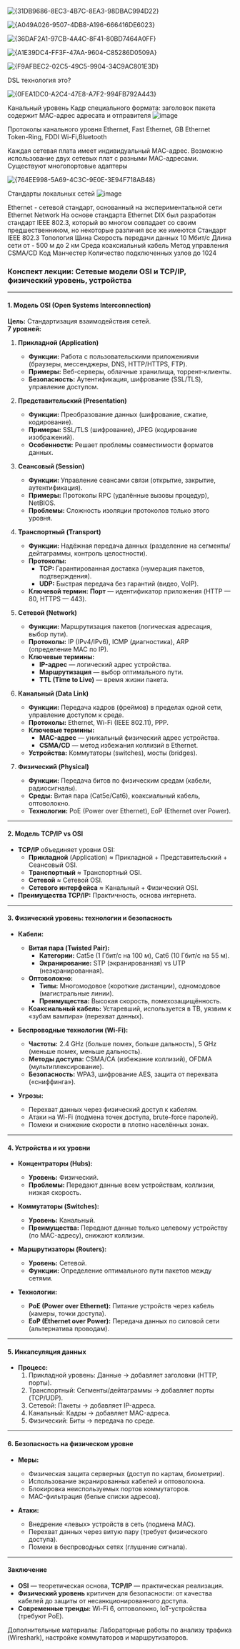 ![{31DB9686-8EC3-4B7C-8EA3-98DBAC994D22}](https://github.com/user-attachments/assets/21a1c3dc-f53d-448e-a998-e3737d743cc0)

![{A049A026-9507-4DB8-A196-666416DE6023}](https://github.com/user-attachments/assets/f319269e-9c4a-4dc0-89fa-afd317fb978b)

![{36DAF2A1-97CB-4A4C-8F41-80BD7464A0FF}](https://github.com/user-attachments/assets/9457af02-b7d9-437e-bb1e-e43334c167fc)

![{A1E39DC4-FF3F-47AA-9604-C85286D0509A}](https://github.com/user-attachments/assets/e5c1cb1e-b423-40d9-a37d-55ba47944a54)

![{F9AFBEC2-02C5-49C5-9904-34C9AC801E3D}](https://github.com/user-attachments/assets/ae3ae158-5558-4a3a-af52-ff33ecc41b01)

DSL технология это?

![{0FEA1DC0-A2C4-47E8-A7F2-994FB792A443}](https://github.com/user-attachments/assets/339530af-6211-4431-9fd4-5dc0061db52d)

Канальный уровень
Кадр специального формата: заголовок пакета содержит МАС-адрес адресата и отправителя
![image](https://github.com/user-attachments/assets/b8a1632c-5ae7-4edf-90e2-05edc823234d)

Протоколы канального уровня
Ethernet, Fast Ethernet, GB Ethernet
Token-Ring, FDDI Wi-Fi,Bluetooth

Каждая сетевая плата имеет индивидуальный МАС-адрес.
Возможно использование двух сетевых плат с разными МАС-адресами.
Существуют многопортовые адаптеры

![{764EE998-5A69-4C3C-9E0E-3E94F718AB48}](https://github.com/user-attachments/assets/0748a4bf-4161-45ed-866a-8e5aa4ba07e8)

Стандарты локальных сетей
![image](https://github.com/user-attachments/assets/d82e68c4-3ae5-4fb9-84a8-286de648d9a6)

Ethernet - сетевой стандарт, основанный на экспериментальной сети Ethernet Network
На основе стандарта Ethernet DIX был разработан стандарт IEEE 802.3, который во многом совпадает со своим предшественником, но некоторые различия все же имеются
Стандарт IEEE 802.3
Топология Шина
Скорость передачи данных 10 Мбит/с
Длина сети от - 500 м до 2 км
Среда коаксиальный кабель
Метод управления CSMA/CD
Код Манчестер
Количество подключенных узлов до 1024







### Конспект лекции: Сетевые модели OSI и TCP/IP, физический уровень, устройства

---

#### **1. Модель OSI (Open Systems Interconnection)**
**Цель:** Стандартизация взаимодействия сетей.  
**7 уровней:**  
1. **Прикладной (Application)**  
   - **Функции:** Работа с пользовательскими приложениями (браузеры, мессенджеры, DNS, HTTP/HTTPS, FTP).  
   - **Примеры:** Веб-серверы, облачные хранилища, торрент-клиенты.  
   - **Безопасность:** Аутентификация, шифрование (SSL/TLS), управление доступом.

2. **Представительский (Presentation)**  
   - **Функции:** Преобразование данных (шифрование, сжатие, кодирование).  
   - **Примеры:** SSL/TLS (шифрование), JPEG (кодирование изображений).  
   - **Особенности:** Решает проблемы совместимости форматов данных.

3. **Сеансовый (Session)**  
   - **Функции:** Управление сеансами связи (открытие, закрытие, аутентификация).  
   - **Примеры:** Протоколы RPC (удалённые вызовы процедур), NetBIOS.  
   - **Проблемы:** Сложность изоляции протоколов только этого уровня.

4. **Транспортный (Transport)**  
   - **Функции:** Надёжная передача данных (разделение на сегменты/дейтаграммы, контроль целостности).  
   - **Протоколы:**  
     - **TCP:** Гарантированная доставка (нумерация пакетов, подтверждения).  
     - **UDP:** Быстрая передача без гарантий (видео, VoIP).  
   - **Ключевой термин:** **Порт** — идентификатор приложения (HTTP — 80, HTTPS — 443).

5. **Сетевой (Network)**  
   - **Функции:** Маршрутизация пакетов (логическая адресация, выбор пути).  
   - **Протоколы:** IP (IPv4/IPv6), ICMP (диагностика), ARP (определение MAC по IP).  
   - **Ключевые термины:**  
     - **IP-адрес** — логический адрес устройства.  
     - **Маршрутизация** — выбор оптимального пути.  
     - **TTL (Time to Live)** — время жизни пакета.

6. **Канальный (Data Link)**  
   - **Функции:** Передача кадров (фреймов) в пределах одной сети, управление доступом к среде.  
   - **Протоколы:** Ethernet, Wi-Fi (IEEE 802.11), PPP.  
   - **Ключевые термины:**  
     - **MAC-адрес** — уникальный физический адрес устройства.  
     - **CSMA/CD** — метод избежания коллизий в Ethernet.  
   - **Устройства:** Коммутаторы (switches), мосты (bridges).

7. **Физический (Physical)**  
   - **Функции:** Передача битов по физическим средам (кабели, радиосигналы).  
   - **Среды:** Витая пара (Cat5e/Cat6), коаксиальный кабель, оптоволокно.  
   - **Технологии:** PoE (Power over Ethernet), EoP (Ethernet over Power).

---

#### **2. Модель TCP/IP vs OSI**
- **TCP/IP** объединяет уровни OSI:  
  - **Прикладной** (Application) ≈ Прикладной + Представительский + Сеансовый OSI.  
  - **Транспортный** ≈ Транспортный OSI.  
  - **Сетевой** ≈ Сетевой OSI.  
  - **Сетевого интерфейса** ≈ Канальный + Физический OSI.  
- **Преимущества TCP/IP:** Практичность, основа интернета.

---

#### **3. Физический уровень: технологии и безопасность**
- **Кабели:**  
  - **Витая пара (Twisted Pair):**  
    - **Категории:** Cat5e (1 Гбит/с на 100 м), Cat6 (10 Гбит/с на 55 м).  
    - **Экранирование:** STP (экранированная) vs UTP (неэкранированная).  
  - **Оптоволокно:**  
    - **Типы:** Многомодовое (короткие дистанции), одномодовое (магистральные линии).  
    - **Преимущества:** Высокая скорость, помехозащищённость.  
  - **Коаксиальный кабель:** Устаревший, используется в ТВ, уязвим к «зубам вампира» (перехват данных).

- **Беспроводные технологии (Wi-Fi):**  
  - **Частоты:** 2.4 GHz (больше помех, больше дальность), 5 GHz (меньше помех, меньше дальность).  
  - **Методы доступа:** CSMA/CA (избежание коллизий), OFDMA (мультиплексирование).  
  - **Безопасность:** WPA3, шифрование AES, защита от перехвата («сниффинга»).

- **Угрозы:**  
  - Перехват данных через физический доступ к кабелям.  
  - Атаки на Wi-Fi (подмена точек доступа, brute-force паролей).  
  - Помехи и снижение скорости в плотно населённых зонах.

---

#### **4. Устройства и их уровни**
- **Концентраторы (Hubs):**  
  - **Уровень:** Физический.  
  - **Проблемы:** Передают данные всем устройствам, коллизии, низкая скорость.  

- **Коммутаторы (Switches):**  
  - **Уровень:** Канальный.  
  - **Преимущества:** Передают данные только целевому устройству (по MAC-адресу), снижают коллизии.  

- **Маршрутизаторы (Routers):**  
  - **Уровень:** Сетевой.  
  - **Функции:** Определение оптимального пути пакетов между сетями.

- **Технологии:**  
  - **PoE (Power over Ethernet):** Питание устройств через кабель (камеры, точки доступа).  
  - **EoP (Ethernet over Power):** Передача данных по силовой сети (альтернатива проводам).

---

#### **5. Инкапсуляция данных**
- **Процесс:**  
  1. Прикладной уровень: Данные → добавляет заголовки (HTTP, порты).  
  2. Транспортный: Сегменты/дейтаграммы → добавляет порты (TCP/UDP).  
  3. Сетевой: Пакеты → добавляет IP-адреса.  
  4. Канальный: Кадры → добавляет MAC-адреса.  
  5. Физический: Биты → передача по среде.

---

#### **6. Безопасность на физическом уровне**
- **Меры:**  
  - Физическая защита серверных (доступ по картам, биометрии).  
  - Использование экранированных кабелей и оптоволокна.  
  - Блокировка неиспользуемых портов коммутаторов.  
  - MAC-фильтрация (белые списки адресов).  

- **Атаки:**  
  - Внедрение «левых» устройств в сеть (подмена MAC).  
  - Перехват данных через витую пару (требует физического доступа).  
  - Помехи в беспроводных сетях (глушение сигнала).

---

#### **Заключение**
- **OSI** — теоретическая основа, **TCP/IP** — практическая реализация.  
- **Физический уровень** критичен для безопасности: от качества кабелей до защиты от несанкционированного доступа.  
- **Современные тренды:** Wi-Fi 6, оптоволокно, IoT-устройства (требуют PoE).  

Дополнительные материалы: Лабораторные работы по анализу трафика (Wireshark), настройке коммутаторов и маршрутизаторов.
